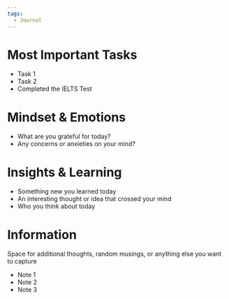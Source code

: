 ```yaml
---
tags:
  - Journal
---
```

# Most Important Tasks

- Task 1
- Task 2
- Completed the IELTS Test

# Mindset & Emotions

- What are you grateful for today?
- Any concerns or anxieties on your mind?

# Insights & Learning

- Something new you learned today
- An interesting thought or idea that crossed your mind
- Who you think about today

# Information

Space for additional thoughts, random musings, or anything else you want to capture

- Note 1
- Note 2
- Note 3